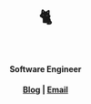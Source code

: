 <h1 align="center">
    🐈<br /><br />
</h1>

<h4 align="center">Software Engineer</h4>

<h4 align="center">
    <a href="https://nabi-blog.vercel.app">Blog</a>
    | <a href="mailto:hello@nabi.kim">Email</a>
</h4>
